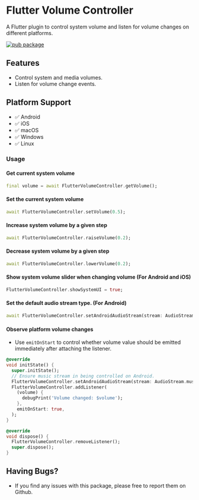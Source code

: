 # Flutter Volume Controller

A Flutter plugin to control system volume and listen for volume changes on different platforms.

[![pub package](https://img.shields.io/pub/v/flutter_volume_controller.svg)](https://pub.dev/packages/flutter_volume_controller)


## Features

- Control system and media volumes.
- Listen for volume change events.

## Platform Support

- ✅ Android
- ✅ iOS
- ✅ macOS
- ✅ Windows
- ✅ Linux

### Usage

#### Get current system volume
```dart
final volume = await FlutterVolumeController.getVolume();
```

#### Set the current system volume
```dart
await FlutterVolumeController.setVolume(0.5);
```

#### Increase system volume by a given step
```dart
await FlutterVolumeController.raiseVolume(0.2);
```

#### Decrease system volume by a given step
```dart
await FlutterVolumeController.lowerVolume(0.2);
```

#### Show system volume slider when changing volume (For Android and iOS)
```dart
FlutterVolumeController.showSystemUI = true;
```

#### Set the default audio stream type. (For Android)
```dart
await FlutterVolumeController.setAndroidAudioStream(stream: AudioStream.music);
```

#### Observe platform volume changes
- Use `emitOnStart` to control whether volume value should be emitted immediately after attaching the listener.

```dart
@override
void initState() {
  super.initState();
  // Ensure music stream in being controlled on Android.
  FlutterVolumeController.setAndroidAudioStream(stream: AudioStream.music);
  FlutterVolumeController.addListener(
    (volume) {
      debugPrint('Volume changed: $volume');
    },
    emitOnStart: true,
  );
}

@override
void dispose() {
  FlutterVolumeController.removeListener();
  super.dispose();
}
```

## Having Bugs?
- If you find any issues with this package, please free to report them on Github.